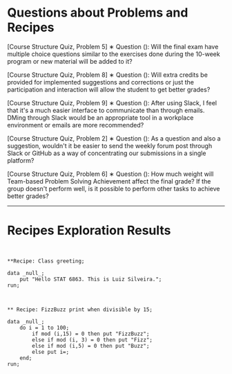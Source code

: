 
# Questions about Problems and Recipes


[Course Structure Quiz, Problem 5]
∗ Question (<lsilveirajunior-stat6863 >): Will the final exam have multiple choice questions similar to the exercises done during the 10-week program or new material will be added to it?

  
[Course Structure Quiz, Problem 8]
∗ Question (<lsilveirajunior-stat6863 >): Will extra credits be provided for implemented suggestions and corrections or just the participation and interaction will allow the student to get better grades?
  
[Course Structure Quiz, Problem 9]
∗ Question (<lsilveirajunior-stat6863 >): After using Slack, I feel that it's a much easier interface to communicate than through emails. DMing through Slack would be an appropriate tool in a workplace environment or emails are more recommended? 
  
[Course Structure Quiz, Problem 2]
∗ Question (<lsilveirajunior-stat6863 >): As a question and also a suggestion, wouldn't it be easier to send the weekly forum post through Slack or GitHub as a way of concentrating our submissions in a single platform?
  
[Course Structure Quiz, Problem 6]
∗ Question (<lsilveirajunior-stat6863 >): How much weight will Team-based Problem Solving Achievement affect the final grade? If the group doesn't perform well, is it possible to perform other tasks to achieve better grades?

***



# Recipes Exploration Results



```


**Recipe: Class greeting;

data _null_;
    put "Hello STAT 6863. This is Luiz Silveira.";
run;



** Recipe: FizzBuzz print when divisible by 15;

data _null_;
    do i = 1 to 100;
        if mod (i,15) = 0 then put "FizzBuzz";
        else if mod (i, 3) = 0 then put "Fizz";
        else if mod (i,5) = 0 then put "Buzz";
        else put i=;
    end;
run;



